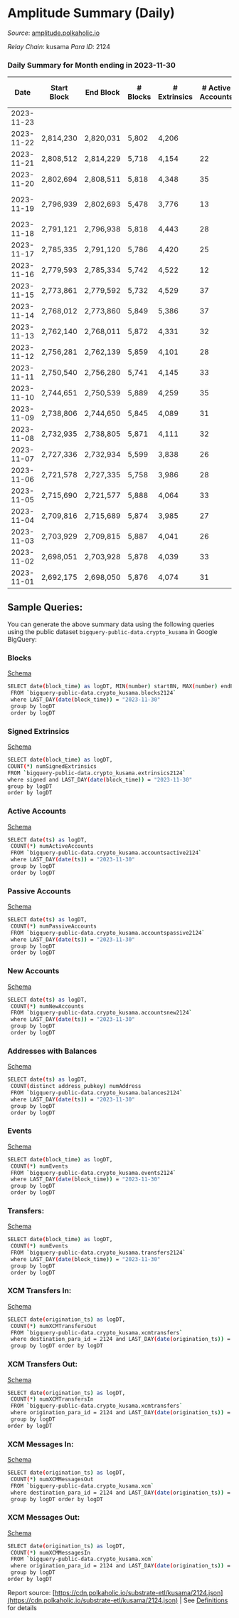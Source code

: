 # Amplitude Summary (Daily)

_Source_: [amplitude.polkaholic.io](https://amplitude.polkaholic.io)

*Relay Chain*: kusama
*Para ID*: 2124



### Daily Summary for Month ending in 2023-11-30


| Date    | Start Block | End Block | # Blocks | # Extrinsics | # Active Accounts | # Passive Accounts | # New Accounts | # Addresses | # Events  | # Transfers ($USD) | # XCM Transfers In ($USD) | # XCM Transfers Out ($USD) | # XCM In | # XCM Out | Issues |
|---------|-------------|-----------|----------|--------------|-------------------|--------------------|----------------|-------------|-----------|--------------------|---------------------------|----------------------------|----------|-----------|--------|
| 2023-11-23 |  |  |  |  |  |  |  |  |  |   |   |   |  |  |  |
| 2023-11-22 | 2,814,230 | 2,820,031 | 5,802 | 4,206 |  |  |  |  | 44,458 | 12  |   |   |  |  |  |
| 2023-11-21 | 2,808,512 | 2,814,229 | 5,718 | 4,154 | 22 | 2 |  | 2,626 | 42,405 | 3  |   |   |  |  |  |
| 2023-11-20 | 2,802,694 | 2,808,511 | 5,818 | 4,348 | 35 | 3 | 2 | 2,626 | 42,403 | 21  |   | 1  |  |  |  |
| 2023-11-19 | 2,796,939 | 2,802,693 | 5,478 | 3,776 | 13 | 3 |  | 2,624 | 38,763 | 11  |   |   |  |  | 277 missing (4.81%) |
| 2023-11-18 | 2,791,121 | 2,796,938 | 5,818 | 4,443 | 28 | 1 |  | 2,623 | 45,829 | 2  |   |   |  |  |  |
| 2023-11-17 | 2,785,335 | 2,791,120 | 5,786 | 4,420 | 25 | 2 |  | 2,623 | 45,570 | 3  |   |   | 2 |  |  |
| 2023-11-16 | 2,779,593 | 2,785,334 | 5,742 | 4,522 | 12 | 4 |  | 2,623 | 45,936 | 9  |   |   |  |  |  |
| 2023-11-15 | 2,773,861 | 2,779,592 | 5,732 | 4,529 | 37 | 5 |  | 2,623 | 46,168 | 48  |   | 3 ($2,050.58) |  | 9 |  |
| 2023-11-14 | 2,768,012 | 2,773,860 | 5,849 | 5,386 | 37 | 3 |  | 2,623 | 52,110 | 104  |   | 1 ($15.69) |  | 1 |  |
| 2023-11-13 | 2,762,140 | 2,768,011 | 5,872 | 4,331 | 32 | 4 |  | 2,623 | 46,999 | 8  |   |   |  |  |  |
| 2023-11-12 | 2,756,281 | 2,762,139 | 5,859 | 4,101 | 28 | 3 |  | 2,623 | 44,119 | 20  |   |   |  |  |  |
| 2023-11-11 | 2,750,540 | 2,756,280 | 5,741 | 4,145 | 33 | 3 | 1 | 2,623 | 44,260 | 105  |   |   |  |  |  |
| 2023-11-10 | 2,744,651 | 2,750,539 | 5,889 | 4,259 | 35 | 2 | 1 | 2,622 | 45,574 | 16  | 1 ($0.03) |   | 1 |  |  |
| 2023-11-09 | 2,738,806 | 2,744,650 | 5,845 | 4,089 | 31 | 2 |  | 2,621 | 43,981 | 3  |   |   |  |  |  |
| 2023-11-08 | 2,732,935 | 2,738,805 | 5,871 | 4,111 | 32 | 2 |  | 2,621 | 44,176 | 3  |   |   |  |  |  |
| 2023-11-07 | 2,727,336 | 2,732,934 | 5,599 | 3,838 | 26 | 4 |  | 2,621 | 40,522 | 20  |   |   |  |  |  |
| 2023-11-06 | 2,721,578 | 2,727,335 | 5,758 | 3,986 | 28 | 1 |  | 2,621 | 37,359 | 6  | 1 ($209.12) | 2  | 1 | 2 |  |
| 2023-11-05 | 2,715,690 | 2,721,577 | 5,888 | 4,064 | 33 | 1 |  | 2,621 | 38,172 | 6  | 1 ($198.80) |   | 1 |  |  |
| 2023-11-04 | 2,709,816 | 2,715,689 | 5,874 | 3,985 | 27 | 2 |  | 2,621 | 37,367 | 7  | 1 ($342.43) |   | 1 |  |  |
| 2023-11-03 | 2,703,929 | 2,709,815 | 5,887 | 4,041 | 26 | 2 |  | 2,621 | 38,008 | 15  |   | 1  |  | 1 |  |
| 2023-11-02 | 2,698,051 | 2,703,928 | 5,878 | 4,039 | 33 | 4 | 1 | 2,621 | 37,964 | 15  |   |   |  |  |  |
| 2023-11-01 | 2,692,175 | 2,698,050 | 5,876 | 4,074 | 31 | 2 |  | 2,620 | 38,169 | 7  |   |   |  |  |  |

## Sample Queries:
You can generate the above summary data using the following queries using the public dataset `bigquery-public-data.crypto_kusama` in Google BigQuery:


### Blocks 

[Schema](https://github.com/colorfulnotion/substrate-etl/blob/main/schema/blocks.json)

```bash
SELECT date(block_time) as logDT, MIN(number) startBN, MAX(number) endBN, COUNT(*) numBlocks 
 FROM `bigquery-public-data.crypto_kusama.blocks2124`  
 where LAST_DAY(date(block_time)) = "2023-11-30" 
 group by logDT 
 order by logDT
```

### Signed Extrinsics 

[Schema](https://github.com/colorfulnotion/substrate-etl/blob/main/schema/extrinsics.json)

```bash
SELECT date(block_time) as logDT, 
COUNT(*) numSignedExtrinsics 
FROM `bigquery-public-data.crypto_kusama.extrinsics2124`  
where signed and LAST_DAY(date(block_time)) = "2023-11-30" 
group by logDT 
order by logDT
```

### Active Accounts 

[Schema](https://github.com/colorfulnotion/substrate-etl/blob/main/schema/accountsactive.json)

```bash
SELECT date(ts) as logDT, 
 COUNT(*) numActiveAccounts 
 FROM `bigquery-public-data.crypto_kusama.accountsactive2124` 
 where LAST_DAY(date(ts)) = "2023-11-30" 
 group by logDT 
 order by logDT
```

### Passive Accounts 

[Schema](https://github.com/colorfulnotion/substrate-etl/blob/main/schema/accountspassive.json)

```bash
SELECT date(ts) as logDT, 
 COUNT(*) numPassiveAccounts 
 FROM `bigquery-public-data.crypto_kusama.accountspassive2124` 
 where LAST_DAY(date(ts)) = "2023-11-30" 
 group by logDT 
 order by logDT
```

### New Accounts 

[Schema](https://github.com/colorfulnotion/substrate-etl/blob/main/schema/accountsnew.json)

```bash
SELECT date(ts) as logDT, 
 COUNT(*) numNewAccounts 
 FROM `bigquery-public-data.crypto_kusama.accountsnew2124` 
 where LAST_DAY(date(ts)) = "2023-11-30" 
 group by logDT
 order by logDT
```

### Addresses with Balances 

[Schema](https://github.com/colorfulnotion/substrate-etl/blob/main/schema/balances.json)

```bash
SELECT date(ts) as logDT,
 COUNT(distinct address_pubkey) numAddress 
 FROM `bigquery-public-data.crypto_kusama.balances2124` 
 where LAST_DAY(date(ts)) = "2023-11-30" 
 group by logDT 
 order by logDT
```

### Events 

[Schema](https://github.com/colorfulnotion/substrate-etl/blob/main/schema/events.json)

```bash
SELECT date(block_time) as logDT, 
 COUNT(*) numEvents 
 FROM `bigquery-public-data.crypto_kusama.events2124` 
 where LAST_DAY(date(block_time)) = "2023-11-30" 
 group by logDT 
 order by logDT
```

### Transfers:

[Schema](https://github.com/colorfulnotion/substrate-etl/blob/main/schema/transfers.json)

```bash
SELECT date(block_time) as logDT, 
 COUNT(*) numEvents 
 FROM `bigquery-public-data.crypto_kusama.transfers2124` 
 where LAST_DAY(date(block_time)) = "2023-11-30" 
 group by logDT 
 order by logDT
```

### XCM Transfers In: 

[Schema](https://github.com/colorfulnotion/substrate-etl/blob/main/schema/xcmtransfers.json)

```bash
SELECT date(origination_ts) as logDT, 
 COUNT(*) numXCMTransfersOut 
 FROM `bigquery-public-data.crypto_kusama.xcmtransfers` 
 where destination_para_id = 2124 and LAST_DAY(date(origination_ts)) = "2023-11-30" 
 group by logDT order by logDT
```

### XCM Transfers Out: 

[Schema](https://github.com/colorfulnotion/substrate-etl/blob/main/schema/xcmtransfers.json)

```bash
SELECT date(origination_ts) as logDT, 
 COUNT(*) numXCMTransfersIn 
 FROM `bigquery-public-data.crypto_kusama.xcmtransfers` 
 where origination_para_id = 2124 and LAST_DAY(date(origination_ts)) = "2023-11-30" 
 group by logDT 
order by logDT
```

### XCM Messages In: 

[Schema](https://github.com/colorfulnotion/substrate-etl/blob/main/schema/xcm.json)

```bash
SELECT date(origination_ts) as logDT, 
 COUNT(*) numXCMMessagesOut 
 FROM `bigquery-public-data.crypto_kusama.xcm` 
 where destination_para_id = 2124 and LAST_DAY(date(origination_ts)) = "2023-11-30" 
 group by logDT order by logDT
```

### XCM Messages Out: 

[Schema](https://github.com/colorfulnotion/substrate-etl/blob/main/schema/xcm.json)

```bash
SELECT date(origination_ts) as logDT, 
 COUNT(*) numXCMMessagesIn 
 FROM `bigquery-public-data.crypto_kusama.xcm` 
 where origination_para_id = 2124 and LAST_DAY(date(origination_ts)) = "2023-11-30" 
 group by logDT 
order by logDT
```


Report source: [https://cdn.polkaholic.io/substrate-etl/kusama/2124.json](https://cdn.polkaholic.io/substrate-etl/kusama/2124.json) | See [Definitions](/DEFINITIONS.md) for details
